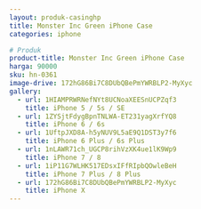 ```yaml
---
layout: produk-casinghp
title: Monster Inc Green iPhone Case
categories: iphone

# Produk
product-title: Monster Inc Green iPhone Case
harga: 90000
sku: hn-0361
image-drive: 172hG86Bi7C8DUbQBePmYWRBLP2-MyXyc
gallery:
  - url: 1HIAMPRWRNefNYt8UCNoaXEESnUCPZqf3
    title: iPhone 5 / 5s / SE
  - url: 1ZYSjtFdygBpnTNLWA-ET231yagXrfYQ8
    title: iPhone 6 / 6s
  - url: 1UftpJXD8A-h5yNUV9L5aE9Q1DST3y7f6
    title: iPhone 6 Plus / 6s Plus
  - url: 1nLAWR71ch_UGCP8rihVzXK4ue1lK9Wp9
    title: iPhone 7 / 8
  - url: 1iP11G7WLHK517EDsxIFfRIpbQOwleBeH
    title: iPhone 7 Plus / 8 Plus
  - url: 172hG86Bi7C8DUbQBePmYWRBLP2-MyXyc
    title: iPhone X
---
```

